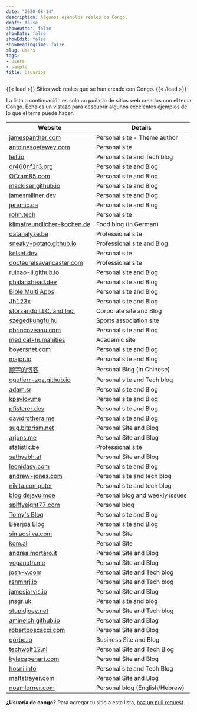```yaml
---
date: "2020-08-14"
description: Algunos ejemplos reales de Congo.
draft: false
showAuthor: false
showDate: false
showEdit: false
showReadingTime: false
slug: users
tags:
- users
- sample
title: Usuarios
---
```


{{< lead >}}
Sitios web reales que se han creado con Congo.
{{< /lead >}}

La lista a continuación es solo un puñado de sitios web creados con el tema Congo. Échales un vistazo para descubrir algunos excelentes ejemplos de lo que el tema puede hacer.

| Website                                                                | Details                         |
| ---------------------------------------------------------------------- | ------------------------------- |
| [jamespanther.com](https://jamespanther.com)                           | Personal site - Theme author    |
| [antoinesoetewey.com](https://antoinesoetewey.com/)                    | Personal site                   |
| [leif.io](https://leif.io/)                                            | Personal site and Tech blog     |
| [dr460nf1r3.org](https://dr460nf1r3.org/)                              | Personal site and Blog          |
| [OCram85.com](https://ocram85.com)                                     | Personal site and Blog          |
| [mackiser.github.io](https://mackiser.github.io)                       | Personal site and Blog          |
| [jamesmillner.dev](https://jamesmillner.dev)                           | Personal site and Blog          |
| [jeremic.ca](https://jeremic.ca)                                       | Personal site and Blog          |
| [rohn.tech](https://rohn.tech)                                         | Personal site                   |
| [klimafreundlicher-kochen.de](https://www.klimafreundlicher-kochen.de) | Food blog (in German)           |
| [datanalyze.be](https://datanalyze.be/)                                | Professional site               |
| [sneaky-potato.github.io](https://sneaky-potato.github.io/)            | Professional site and Blog      |
| [kelset.dev](https://kelset.dev)                                       | Personal site                   |
| [docteurelsavancaster.com](https://docteurelsavancaster.com/)          | Professional site               |
| [ruihao-li.github.io](https://ruihao-li.github.io/)                    | Personal site and Blog          |
| [phalanxhead.dev](https://phalanxhead.dev)                             | Personal site and Blog          |
| [Bible Multi Apps](https://hotlittlewhitedog.gitlab.io/biblemulti)     | Personal site and Blog          |
| [Jh123x](https://jh123x.com/)                                          | Personal site and Blog          |
| [sforzando LLC. and Inc.](https://sfz.dev/)                            | Corporate site and Blog         |
| [szegedkungfu.hu](https://balance-se.github.io/)                       | Sports association site         |
| [cbrincoveanu.com](https://www.cbrincoveanu.com/)                      | Personal site and Blog          |
| [medical-humanities](https://medical-humanities.org)                   | Academic site                   |
| [boyersnet.com](https://boyersnet.com)                                 | Personal site and Blog          |
| [major.io](https://major.io)                                           | Personal site and Blog          |
| [顾宇的博客](https://www.guyu.me/)                                     | Personal Blog (in Chinese)      |
| [cgutierr-zgz.github.io](https://cgutierr-zgz.github.io/)              | Personal site and Tech blog     |
| [adam.sr](https://adam.sr)                                             | Personal site and Blog          |
| [kpavlov.me](https://kpavlov.me)                                       | Personal site and Blog          |
| [pfisterer.dev](https://pfisterer.dev)                                 | Personal site and Blog          |
| [davidrothera.me](https://davidrothera.me)                             | Personal site and Blog          |
| [sug.bitprism.net](https://sug.bitprism.net)                           | Personal Site and Blog          |
| [arjuns.me](https://arjuns.me)                                         | Personal Site and Blog          |
| [statistix.be](https://statistix.be/)                                  | Professional site               |
| [sathyabh.at](https://sathyabh.at)                                     | Personal Site and Blog          |
| [leonidasv.com](https://leonidasv.com/)                                | Personal site and Blog          |
| [andrew-jones.com](https://andrew-jones.com/)                          | Personal site and tech blog     |
| [nikita.computer](https://nikita.computer/)                            | Personal site and tech blog     |
| [blog.dejavu.moe](https://blog.dejavu.moe/)                            | Personal blog and weekly issues |
| [spiffyeight77.com](https://spiffyeight77.com/)                        | Personal blog                   |
| [Tomy's Blog](https://blog.tomy.me)                                    | Personal site and Blog          |
| [Beerjoa Blog](https://blog.beerjoa.dev)                               | Personal site and Blog          |
| [simaosilva.com](https://simaosilva.com)                               | Personal Site                   |
| [kom.al](https://kom.al)                                               | Personal Site                   |
| [andrea.mortaro.it](https://andrea.mortaro.it)                         | Personal Site and Blog          |
| [yoganath.me](https://yoganath.me)                                     | Personal Site and Blog          |
| [josh-v.com](https://josh-v.com)                                       | Personal Site and Tech blog     |
| [rshmhrj.io](https://rshmhrj.io/)                                      | Personal Site and Tech blog     |
| [jamesjarvis.io](https://jamesjarvis.io)                               | Personal Site and Blog          |
| [jnsgr.uk](https://jnsgr.uk)                                           | Personal site and blog          |
| [stupidjoey.net](https://stupidjoey.net)                               | Personal Site and Tech blog     |
| [aminelch.github.io](https://aminelch.github.io)                       | Personal Site and Blog          |
| [robertboscacci.com](https://robertboscacci.com)                       | Personal Site and Blog          |
| [gorbe.io](https://www.gorbe.io)                                       | Business Site and Blog          |
| [techwolf12.nl](https://techwolf12.nl)                                 | Personal Site and Tech Blog     |
| [kylecapehart.com](https://kylecapehart.com/)                          | Personal Site and Blog          |
| [hosni.info](https://hosni.info/)                                      | Personal site and Tech Blog     |
| [mattstrayer.com](https://www.mattstrayer.com/)                        | Personal Site and Blog          |
| [noamlerner.com](https://www.noamlerner.com/)                          | Personal blog (English/Hebrew)  |

**¿Usuaria de congo?** Para agregar tu sitio a esta lista, [haz un pull request](https://github.com/jpanther/congo/blob/dev/exampleSite/content/users/index.md).
